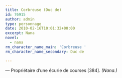 ```yaml
---
title: Corbreuse (Duc de)
id: 76915
author: admin
type: personnage
date: 2010-02-16T10:01:32+00:00
excerpt: Nana
novel:
  - nana
rm_character_name_main: 'Corbreuse '
rm_character_name_secondary: Duc de

---
```

— Propriétaire d&rsquo;une écurie de courses [384]. _(Nana.)_